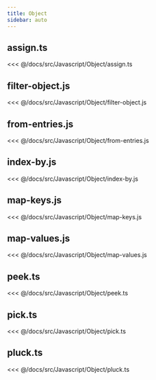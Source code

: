 ```yaml
---
title: Object
sidebar: auto
---
```


## assign.ts
<<< @/docs/src/Javascript/Object/assign.ts

## filter-object.js
<<< @/docs/src/Javascript/Object/filter-object.js

## from-entries.js
<<< @/docs/src/Javascript/Object/from-entries.js

## index-by.js
<<< @/docs/src/Javascript/Object/index-by.js

## map-keys.js
<<< @/docs/src/Javascript/Object/map-keys.js

## map-values.js
<<< @/docs/src/Javascript/Object/map-values.js

## peek.ts
<<< @/docs/src/Javascript/Object/peek.ts

## pick.ts
<<< @/docs/src/Javascript/Object/pick.ts

## pluck.ts
<<< @/docs/src/Javascript/Object/pluck.ts
